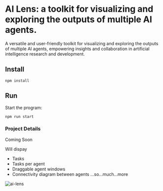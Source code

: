 # AI Lens: a toolkit for visualizing and exploring the outputs of multiple AI agents.

A versatile and user-friendly toolkit for visualizing and exploring the outputs of multiple AI agents, empowering insights and collaboration in artificial intelligence research and development.

## Install

```
npm install
```

## Run

Start the program:

```
npm run start
```

### Project Details

Coming Soon

Will dispay

- Tasks
- Tasks per agent
- Draggable agent windows
- Connectivity diagram between agents
  ...so...much...more

![ai-lens](./public/assets/ai-len_screenshot.png)
